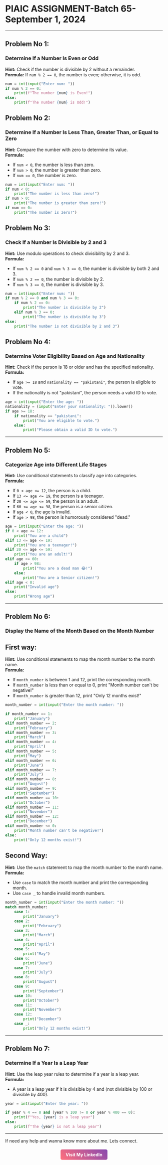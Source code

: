# PIAIC ASSIGNMENT-Batch 65-September 1, 2024

---

## Problem No 1:  
### Determine If a Number Is Even or Odd  
**Hint:** Check if the number is divisible by 2 without a remainder.  
**Formula:** If `num % 2 == 0`, the number is even; otherwise, it is odd.

```python
num = int(input("Enter num: "))
if num % 2 == 0:
    print(f"The number {num} is Even!")
else:
    print(f"The number {num} is Odd!")
```


## Problem No 2:  
### Determine If a Number Is Less Than, Greater Than, or Equal to Zero  
**Hint:** Compare the number with zero to determine its value.  
**Formula:** 
- If `num < 0`, the number is less than zero.
- If `num > 0`, the number is greater than zero.
- If `num == 0`, the number is zero.

```python
num = int(input("Enter num: "))
if num < 0:
    print("The number is less than zero!")
if num > 0:
    print("The number is greater than zero!")
if num == 0:
    print("The number is zero!")
```


## Problem No 3:  
### Check If a Number Is Divisible by 2 and 3  
**Hint:** Use modulo operations to check divisibility by 2 and 3.  
**Formula:** 
- If `num % 2 == 0` and `num % 3 == 0`, the number is divisible by both 2 and 3.
- If `num % 2 == 0`, the number is divisible by 2.
- If `num % 3 == 0`, the number is divisible by 3.

```python
num = int(input("Enter num: "))
if num % 2 == 0 and num % 3 == 0:
    if num % 2 == 0:
        print("The number is divisible by 2")
    elif num % 3 == 0:
        print("The number is divisible by 3")
else:
    print("The number is not divisible by 2 and 3")
```


## Problem No 4:  
### Determine Voter Eligibility Based on Age and Nationality  
**Hint:** Check if the person is 18 or older and has the specified nationality.  
**Formula:** 
- If `age >= 18` and `nationality == "pakistani"`, the person is eligible to vote.
- If the nationality is not "pakistani", the person needs a valid ID to vote.

```python
age = int(input("Enter the age: "))
nationality = (input("Enter your nationality: ")).lower()
if age >= 18:
    if nationality == "pakistani":
        print("You are eligible to vote.")
    else:
        print("Please obtain a valid ID to vote.")
```

---

## Problem No 5:  
### Categorize Age into Different Life Stages  
**Hint:** Use conditional statements to classify age into categories.  
**Formula:** 
- If `0 < age <= 12`, the person is a child.
- If `13 <= age <= 19`, the person is a teenager.
- If `20 <= age <= 59`, the person is an adult.
- If `60 <= age <= 98`, the person is a senior citizen.
- If `age < 0`, the age is invalid.
- If `age > 98`, the person is humorously considered "dead."

```python
age = int(input("Enter the age: "))
if 0 < age <= 12:
    print("You are a child")
elif 13 <= age <= 19:
    print("You are a teenager!")
elif 20 <= age <= 59:
    print("You are an adult!")
elif age >= 60:
    if age > 98:
        print("You are a dead man 😂!")
    else:
        print("You are a Senior citizen!")
elif age < 0:
    print("Invalid age")
else:
    print("Wrong age")
```

---

## Problem No 6:  
### Display the Name of the Month Based on the Month Number
## First way:
**Hint:** Use conditional statements to map the month number to the month name.  
**Formula:** 
- If `month_number` is between 1 and 12, print the corresponding month.
- If `month_number` is less than or equal to 0, print "Month number can't be negative!"
- If `month_number` is greater than 12, print "Only 12 months exist!"

```python
month_number = int(input("Enter the month number: "))

if month_number == 1:
    print("January")
elif month_number == 2:
    print("February")
elif month_number == 3:
    print("March")
elif month_number == 4:
    print("April")
elif month_number == 5:
    print("May")
elif month_number == 6:
    print("June")
elif month_number == 7:
    print("July")
elif month_number == 8:
    print("August")
elif month_number == 9:
    print("September")
elif month_number == 10:
    print("October")
elif month_number == 11:
    print("November")
elif month_number == 12:
    print("December")
elif month_number <= 0:
    print("Month number can't be negative!")
else:
    print("Only 12 months exist!")
```
   
## Second Way:
 
**Hint:** Use the `match` statement to map the month number to the month name.  
**Formula:** 
- Use `case` to match the month number and print the corresponding month.
- Use `case _` to handle invalid month numbers.

```python
month_number = int(input("Enter the month number: "))
match month_number:
    case 1:
        print("January")
    case 2:
        print("February")
    case 3:
        print("March")
    case 4:
        print("April")
    case 5:
        print("May")
    case 6:
        print("June")
    case 7:
        print("July")
    case 8:
        print("August")
    case 9:
        print("September")
    case 10:
        print("October")
    case 11:
        print("November")
    case 12:
        print("December")
    case _:
        print("Only 12 months exist!")
```

---

## Problem No 7:  
### Determine If a Year Is a Leap Year  
**Hint:** Use the leap year rules to determine if a year is a leap year.  
**Formula:** 
- A year is a leap year if it is divisible by 4 and (not divisible by 100 or divisible by 400).

```python
year = int(input("Enter the year: "))

if year % 4 == 0 and (year % 100 != 0 or year % 400 == 0):
    print(f"Yes, {year} is a leap year")
else:
    print(f"The {year} is not a leap year")
```

---
If need any help and wanna know more about me.
Lets connect.

<div style="text-align: center;">
    <a href="https://www.linkedin.com/in/im-muhammadumair" target="_blank" style="
        display: inline-block;
        padding: 8px 16px;
        color: #ffffff;
        background: linear-gradient(45deg, #ff4b5c, #6a1b9a);
        text-decoration: none;
        font-size: 14px;
        font-weight: bold;
        border-radius: 5px;
        position: relative;
        overflow: hidden;
        transition: transform 0.3s ease, box-shadow 0.3s ease;
        margin: 5px;
        cursor: pointer;
    ">
        Visit My LinkedIn
        <span style="
            position: absolute;
            top: 50%;
            left: 50%;
            width: 300%;
            height: 300%;
            background: rgba(255, 255, 255, 0.2);
            border-radius: 50%;
            transform: translate(-50%, -50%);
            animation: pulse 2s infinite;
        "></span>
    </a>
</div>
